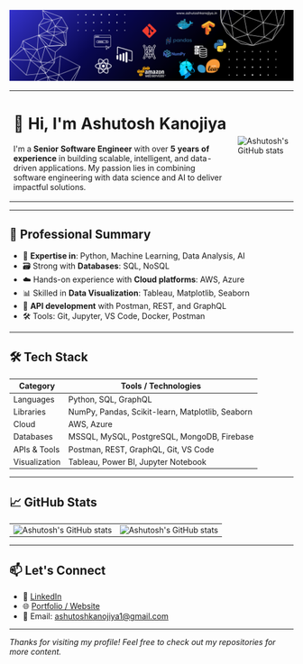 ![logo](Banner.png)

<table style="border: 0px;">
  <tr>
    <td style="border: none; vertical-align: top;">
      <h1>👋 Hi, I'm Ashutosh Kanojiya</h1>
      <p>
        I'm a <strong>Senior Software Engineer</strong> with over <strong>5 years of experience</strong> in building scalable, intelligent, and data-driven applications. My passion lies in combining software engineering with data science and AI to deliver impactful solutions.
      </p>
    </td>
    <td style="border: none;">
      <img src="https://user-images.githubusercontent.com/55389276/140866485-8fb1c876-9a8f-4d6a-98dc-08c4981eaf70.gif" width="100%" alt="Ashutosh's GitHub stats" />
    </td>
  </tr>
</table>

---

## 💼 Professional Summary

- 🧠 **Expertise in**: Python, Machine Learning, Data Analysis, AI
- 🗃️ Strong with **Databases**: SQL, NoSQL
- ☁️ Hands-on experience with **Cloud platforms**: AWS, Azure
- 📊 Skilled in **Data Visualization**: Tableau, Matplotlib, Seaborn
- 🔗 **API development** with Postman, REST, and GraphQL
- 🛠️ Tools: Git, Jupyter, VS Code, Docker, Postman

---

## 🛠 Tech Stack

| Category       | Tools / Technologies                              |
|----------------|---------------------------------------------------|
| Languages      | Python, SQL, GraphQL                              |
| Libraries      | NumPy, Pandas, Scikit-learn, Matplotlib, Seaborn  |
| Cloud          | AWS, Azure                                           |
| Databases      | MSSQL, MySQL, PostgreSQL, MongoDB, Firebase                        |
| APIs & Tools   | Postman, REST, GraphQL, Git, VS Code                       |
| Visualization  | Tableau, Power BI, Jupyter Notebook               |

---

## 📈 GitHub Stats

<table style="border: 0px;">
  <tr>
    <td style="border: none; vertical-align: top;">
     <img src="https://github-readme-stats.vercel.app/api?username=ashuk25&show_icons=true&theme=github_dark" width="100%" alt="Ashutosh's GitHub stats" />
    </td>
    <td style="border: none;">
      <img src="https://github-readme-stats.vercel.app/api/top-langs/?username=ashuk25&layout=compact&theme=github_dark" width="100%" alt="Ashutosh's GitHub stats" />
    </td>
  </tr>
</table>

---

## 📫 Let's Connect

- 🔗 [LinkedIn](https://linkedin.com/in/ashutosh-kanojiya-44b857178)
- 🌐 [Portfolio / Website](https://ashutoshkanojiya.in/)
- 📧 Email: ashutoshkanojiya1@gmail.com

---

_Thanks for visiting my profile! Feel free to check out my repositories for more content._
